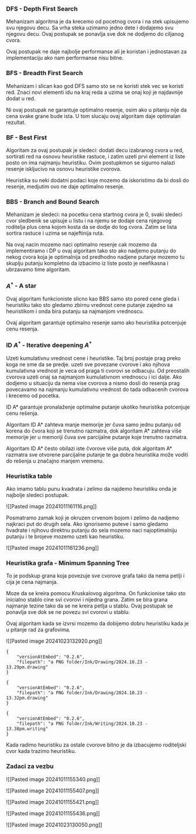 ### DFS - Depth First Search
Mehanizam algoritma je da krecemo od pocetnog cvora i na stek upisujemo svu njegovu decu. Sa vrha steka uzimamo jedno dete i dodajemo svu njegovu decu. Ovaj postupak se ponavlja sve dok ne dodjemo do ciljanog cvora. 

Ovaj postupak ne daje najbolje performanse ali je koristan i jednostavan za implementaciju ako nam performanse nisu bitne.

### BFS - Breadth First Search
Mehanizam i slican kao god DFS samo sto se ne koristi stek vec se koristi red. Znaci novi elementi idu na kraj reda a uzima se onaj koji je najdavnije dodat u red.

Ni ovaj postupak ne garantuje optimalno resenje, osim ako u pitanju nije da cena svake grane bude ista. U tom slucaju ovaj algoritam daje optimalan rezultat.

### BF - Best First
Algoritam za ovaj postupak je sledeci: dodati decu izabranog cvora u red, sortirati red na osnovu heuristike rastuce, i zatim uzeti prvi element iz liste posto on ima najmanju heuristiku. Ovim postupkmon se sigurno nalazi resenje iskljucivo na osnovu heuristike cvorova.

Heuristika su neki dodatni podaci koje mozemo da iskoristimo da bi dosli do resenje, medjutim ovo ne daje optimalno resenje.

### BBS - Branch and Bound Search
Mehanizam je sledeci: na pocetku cena startnog cvora je 0, svaki sledeci cvor sledbenik se upisuje u listu i na njemu se dodaje cena njegovog roditelja plus cena kojom kosta da se dodje do tog cvora. Zatim se lista sortira rastuce i uzima se najeftinija ruta.

Na ovaj nacin mozemo naci optimalno resenje cak mozemo da implementiramo i DP u ovaj algoritam tako sto ako nadjemo putanju do nekog cvora koja je optimalnija od predhodno nadjene putanje mozemo tu skuplju putanju kompletno da izbacimo iz liste posto je neefikasna i ubrzavamo time algoritam.

### $A^*$ - A star

Ovaj algoritam funkcioniste slicno kao BBS samo sto pored cene gleda i heuristiku tako sto gledamo zbirnu vrednost cene putanje zajedno sa heuristikom i onda bira putanju sa najmanjom vrednoscu. 

Ovaj algoritam garantuje optimalno resenje samo ako heuristika potcenjuje cenu resenja.

### ID $A^*$ - Iterative deepening $A^*$

Uzeti kumulativnu vrednost cene i heuristike. Taj broj postaje prag preko koga ne sme da se predje. uzeti sve povezane cvorove i ako njihova kumulativna vrednost je veca od praga ti cvorovi se odbacuju. Od preostalih cvorova uzeti onaj sa najmanjom kumulativnom vrednoscu i ici dalje. Ako dodjemo u situaciju da nema vise cvorova a nismo dosli do resenja prag povecavamo na najmanju kumulativnu vrednost do tada odbacenih cvorova i krecemo od pocetka.

ID A* garantuje pronalaženje optimalne putanje ukoliko heuristika potcenjuje cenu rešenja.

Algoritam ID A* zahteva manje memorije jer čuva samo jednu putanju od korena do čvora koji se trenutno razmatra, dok algoritam A* zahteva više memorije jer u memoriji čuva sve parcijalne putanje koje trenutno razmatra.

Algoritam ID A* često obilazi iste čvorove više puta, dok algoritam A* razmatra sve otvorene parcijalne putanje te ga dobra heuristika može voditi do rešenja u značajno manjem vremenu.

### Heuristika table

Ako imamo tablu punu kvadrata i zelimo da najdemo heuristiku onda je najbolje sledeci postupak. 

![[Pasted image 20241011161116.png]]

Posmatramo zamak koji je okruzen crvenom bojom i zelimo da nadjemo najkraci put do drugih sela. Ako ignorisemo puteve i samo gledamo hvadrate i njihovu direktnu putanju do sela mozemo naci najoptimalniju putanju i te brojeve mozemo uzeti kao heuristiku.

![[Pasted image 20241011161236.png]]

### Heuristika grafa - Minimum Spanning Tree

To je podskup grana koja povezuje sve cvorove grafa tako da nema petlji i cija je cena najmanja.

Moze da se kreira pomocu Kruskalovog algoritma. On funkcionise tako sto inicialno stablo cine svi cvorovi i nijedna grana. Zatim se bira grana najmanje tezine tako da se ne kreira petlja u stablu. Ovaj postupak se ponavlja sve dok se ne povezu svi cvorovi u stablu.

Ovaj algoritam kada se izvrsi mozemo da dobijemo dobru heuristiku kada je u pitanje rad za grafovima.

![[Pasted image 20241023132920.png]]
```handdrawn-ink
{
	"versionAtEmbed": "0.2.6",
	"filepath": "a PNG folder/Ink/Drawing/2024.10.23 - 13.29pm.drawing"
}
```

```handdrawn-ink
{
	"versionAtEmbed": "0.2.6",
	"filepath": "a PNG folder/Ink/Drawing/2024.10.23 - 13.32pm.drawing"
}
```

```handwritten-ink
{
	"versionAtEmbed": "0.2.6",
	"filepath": "a PNG folder/Ink/Writing/2024.10.23 - 13.38pm.writing"
}
```
Kada radimo heuristiku za ostale cvorove bitno je da izbacujemo roditeljski cvor kada trazimo heuristiku.
### Zadaci za vezbu

![[Pasted image 20241011155340.png]]

![[Pasted image 20241011155407.png]]

![[Pasted image 20241011155421.png]]

![[Pasted image 20241011155436.png]]

![[Pasted image 20241023130050.png]]

